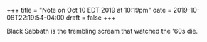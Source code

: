 +++
title = "Note on Oct 10 EDT 2019 at 10:19pm"
date = 2019-10-08T22:19:54-04:00
draft = false
+++

Black Sabbath is the trembling scream that watched the '60s die.
